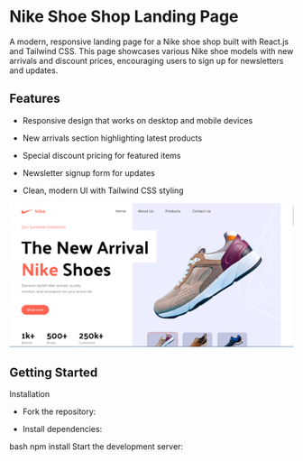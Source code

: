 
# Nike Shoe Shop Landing Page

A modern, responsive landing page for a Nike shoe shop built with React.js and Tailwind CSS. This page showcases various Nike shoe models with new arrivals and discount prices, encouraging users to sign up for newsletters and updates.

## Features

- Responsive design that works on desktop and mobile devices

- New arrivals section highlighting latest products

- Special discount pricing for featured items

- Newsletter signup form for updates

- Clean, modern UI with Tailwind CSS styling

![Project Screenshot](./src/assets/screenshots/tailwindLearningJourney.PNG)

## Getting Started

Installation
- Fork the repository:

- Install dependencies:

bash
npm install
Start the development server:

 

 